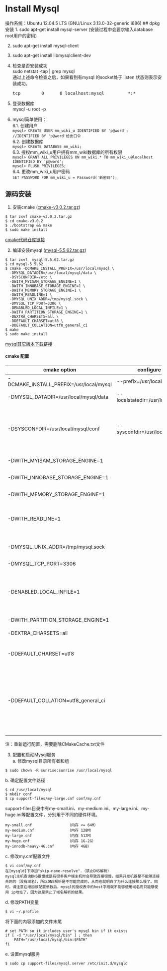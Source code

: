 <h1>Install Mysql</h1>
操作系统：Ubuntu 12.04.5 LTS (GNU/Linux 3.13.0-32-generic i686)
## dpkg安装
1. sudo apt-get install mysql-server  
(安装过程中会要求输入database root用户的密码)

2. sudo apt-get install mysql-client

3. sudo apt-get install libmysqlclient-dev

4. 检查是否安装成功  
    sudo netstat -tap | grep mysql  
    通过上述命令检查之后，如果看到有mysql 的socket处于 listen 状态则表示安装成功。
    <pre>tcp        0      0 localhost:mysql         *:*                     LISTEN      25476/mysqld</pre>

5. 登录数据库  
mysql -u root -p

6. mysql简单使用：  
    6.1. 创建用户  
        ```mysql> CREATE USER mm_wiki_u IDENTIFIED BY 'p@word';    //IDENTIFIED BY 'p@word'给出口令```  
    6.2. 创建数据库  
        ```mysql> CREATE DATABASE mm_wiki;```  
    6.3. 授权mm_wiki_u用户拥有mm_wiki数据库的所有权限  
        ```mysql> GRANT ALL PRIVILEGES ON mm_wiki.* TO mm_wiki_u@localhost IDENTIFIED BY 'p@word';```  
        ```mysql> FLUSH PRIVILEGES;```  
    6.4. 更改mm_wiki_u用户密码  
        ```SET PASSWORD FOR mm_wiki_u = Password('新密码');```

## 源码安装
1. 安装cmake  ([cmake-v3.0.2.tar.gz](https://pan.baidu.com/s/1rGlDObdLOyVCTR5dsUi3pg]))  
  ```
  $ tar zxvf cmake-v3.0.2.tar.gz 
  $ cd cmake-v3.0.2
  $ ./bootstrap && make 
  $ sudo make install
  ```
  [cmake代码仓库链接](git@gitlab.kitware.com:cmake/cmake.git)  
  
2. 编译安装mysql ([mysql-5.5.62.tar.gz](https://pan.baidu.com/s/1dw31xIqEym0_3SfaiZinUg))  
  ```
  $ tar zxvf  mysql-5.5.62.tar.gz
  $ cd mysql-5.5.62 
  $ cmake -DCMAKE_INSTALL_PREFIX=/usr/local/mysql \
    -DMYSQL_DATADIR=/usr/local/mysql/data \
    -DSYSCONFDIR=/etc \
    -DWITH_MYISAM_STORAGE_ENGINE=1 \
    -DWITH_INNOBASE_STORAGE_ENGINE=1 \
    -DWITH_MEMORY_STORAGE_ENGINE=1 \
    -DWITH_READLINE=1 \
    -DMYSQL_UNIX_ADDR=/tmp/mysql.sock \
    -DMYSQL_TCP_PORT=3306 \
    -DENABLED_LOCAL_INFILE=1 \
    -DWITH_PARTITION_STORAGE_ENGINE=1 \
    -DEXTRA_CHARSETS=all \
    -DDEFAULT_CHARSET=utf8 \
    -DDEFAULT_COLLATION=utf8_general_ci 
  $ make
  $ sudo make install
  ```
  [mysql其它版本下载链接](https://downloads.mysql.com/archives/community/)  
  #### cmake 配置  
  cmake option | configure option | Parameter option  
  | ---- | ---- | ---- |   
  | -DCMAKE_INSTALL_PREFIX=/usr/local/mysql | --prefix=/usr/local/mysql | 设置mysql安装目录 |  
  | -DMYSQL_DATADIR=/usr/local/mysql/data | --localstatedir=/usr/local/mysql/data |   设置mysql数据库文件目录 |  
  | -DSYSCONFDIR=/usr/local/mysql/conf | --sysconfdir=/usr/local/mysql/conf |   设置MySQL参数文件的默认路径，这一选项可以在MySQL服务启动时通过defaults-file参数进行设置 |  
  | -DWITH_MYISAM_STORAGE_ENGINE=1 |  | 安装 MyISAM存储引擎 |  
  | -DWITH_INNOBASE_STORAGE_ENGINE=1 || 安装 InnoDB存储引擎 |  
  | -DWITH_MEMORY_STORAGE_ENGINE=1 || 安装 Memory存储引擎 |  
  | -DWITH_READLINE=1 || 设置输入输出的处理方式(5.1及之前版本，5.6.5及以上版本不需要处理)|  
  | -DMYSQL_UNIX_ADDR=/tmp/mysql.sock || 设置监听套接字路径，这必须是一个绝对路径名。 |  
  | -DMYSQL_TCP_PORT=3306 || 设置监听端口 |  
  | -DENABLED_LOCAL_INFILE=1 || 是否允许从客户端本地加载数据到MySQL服务端，专用于load data infile语句，默认是不允许的 |  
  | -DWITH_PARTITION_STORAGE_ENGINE=1 || 安装分区存储引擎 |  
  | -DEXTRA_CHARSETS=all || 安装所有扩展字符集 |  
  | -DDEFAULT_CHARSET=utf8 || 设置MySQL服务的默认字符集（缺省是latin1） |  
  | -DDEFAULT_COLLATION=utf8_general_ci || 设置MySQL服务的默认校对规则，本参数的默认值为latinl_swedish_ci，这一选项在MySQL服务启动时也可以通过collation_server参数进行设置 | 
  注：重新运行配置，需要删除CMakeCache.txt文件

3. 配置和启动Mysql服务  
  a. 修改mysql目录所有者和组
  ```
  $ sudo chown -R sunrise:sunrise /usr/local/mysql
  ```
  b. 确定配置文件路径  
  ```
  $ cd /usr/local/mysql
  $ mkdir conf
  $ cp support-files/my-large.cnf conf/my.cnf
  ```
  support-files目录中有my-small.ini、my-medium.ini、my-large.ini、my-huge.ini等配置文件，分别用于不同的硬件环境。
  ```
  my-small.cnf                （内存 <= 64M）
  my-medium.cnf               （内存 128M）
  my-large.cnf                （内存 512M）
  my-huge.cnf                 （内存 1G-2G）
  my-innodb-heavy-4G.cnf      （内存 4GB）
  ```
  c. 修改my.cnf配置文件
  ```
  $ vi conf/my.cnf
  在[mysqld]下添加"skip-name-resolve".（禁止DNS解析）  
  mysql主机查询DNS很慢或是有很多客户端主机时会导致连接很慢，如果开发机器是不能够连接外网的（没有域名），所以DNS解析是不可能完成的，从而也就明白了为什么连接那么慢了。同时，请注意在增加该配置参数后，mysql的授权表中的host字段就不能够使用域名而只能够使用 ip地址了，因为这是禁止了域名解析的结果。 
  ``` 
  d. 修改PATH变量
  ```
  $ vi ~/.profile
  ```
  将下面的内容添加的文件末尾
  ```
  # set PATH so it includes user's mysql bin if it exists
  if [ -d "/usr/local/mysql/bin" ] ; then
      PATH="/usr/local/mysql/bin:$PATH"
  fi
  ```
  
  e. 设置mysql服务
  ```
  $ sudo cp support-files/mysql.server /etc/init.d/mysqld
  ```
  








